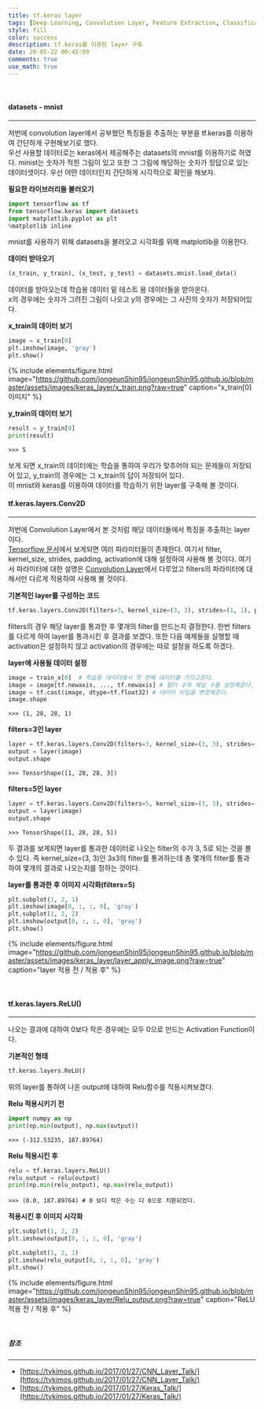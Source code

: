 ```yaml
---
title: tf.keras layer
tags: [Deep Learning, Convolution Layer, Feature Extraction, Classification]
style: fill
color: success
description: tf.keras를 이용한 layer 구축
date: 20-05-22 00:42:09
comments: true
use_math: true
---
```


<br>

#### datasets - mnist

---

저번에 convolution layer에서 공부했던 특징들을 추출하는 부분을 tf.keras를 이용하여 간단하게 구현해보기로 했다. <br>우선 사용할 데이터로는 keras에서 제공해주는 datasets의 mnist를 이용하기로 하였다. minist는 숫자가 적힌 그림이 있고 또한 그 그림에 해당하는 숫자가 정답으로 있는 데이터셋이다. 우선 어떤 데이터인지 간단하게 시각적으로 확인을 해보자.

**필요한 라이브러리들 불러오기**

```python
import tensorflow as tf
from tensorflow.keras import datasets
import matplotlib.pyplot as plt
%matplotlib inline
```
mnist를 사용하기 위해 datasets을 불러오고 시각화를 위해 matplotlib을 이용한다.

**데이터 받아오기**

```python
(x_train, y_train), (x_test, y_test) = datasets.mnist.load_data()
```
데이터를 받아오는데 학습용 데이터 밑 테스트 용 데이터들을 받아온다.<br>
x의 경우에는 숫자가 그려진 그림이 나오고 y의 경우에는 그 사진의 숫자가 저장되어있다.

**x_train의 데이터 보기**

```python
image = x_train[0]
plt.imshow(image, 'gray')
plt.show()
```

{% include elements/figure.html image="https://github.com/jongeunShin95/jongeunShin95.github.io/blob/master/assets/images/keras_layer/x_train.png?raw=true" caption="x_train[0] 이미지" %}


**y_train의 데이터 보기**

```python
result = y_train[0]
print(result)
```
    >>> 5


보게 되면 x_train의 데이터에는 학습을 통하여 우리가 맞추어야 되는 문제들이 저장되어 있고, y_train의 경우에는 그 x_train의 답이 저장되어 있다.<br>
이 mnist와 keras를 이용하여 데이터를 학습하기 위한 layer를 구축해 볼 것이다.
<br>

#### tf.keras.layers.Conv2D

---

저번에 Convolution Layer에서 본 것처럼 해당 데이터들에서 특징을 추출하는 layer이다.<br>
[Tensorflow 문서](https://www.tensorflow.org/api_docs/python/tf/keras/layers/Conv2D)에서 보게되면 여러 파라미터들이 존재한다. 여기서 filter, kernel_size, strides, padding, activation에 대해 설정하여 사용해 볼 것이다. 여기서 파라미터에 대한 설명은 [Convolution Layer](https://jongeunshin95.github.io/blog/convolution-layer)에서 다루었고 filters의 파라미터에 대해서만 다르게 적용하여 사용해 볼 것이다.

**기본적인 layer를 구성하는 코드**

```python
tf.keras.layers.Conv2D(filters=3, kernel_size=(3, 3), strides=(1, 1), padding='SAME', activation='relu')
```
filters의 경우 해당 layer를 통과한 후 몇개의 filter를 만드는지 결정한다. 한번 filters를 다르게 하여 layer를 통과시킨 후 결과를 보겠다. 또한 다음 예제들을 실행할 때 activation은 설정하지 않고 activation의 경우에는 따로 설정을 하도록 하겠다.

**layer에 사용될 데이터 설정**

```python
image = train_x[0]  # 학습용 데이터에서 첫 번째 데이터를 가지고온다.
image = image[tf.newaxis, ..., tf.newaxis] # 필터 수와 채널 수를 설정해준다. (28, 28) -> (1, 28, 28, 1)
image = tf.cast(image, dtype=tf.float32) # 데이터 타입을 변경해준다.
image.shape
```

    >>> (1, 28, 28, 1)

**filters=3인 layer**

```python
layer = tf.keras.layers.Conv2D(filters=3, kernel_size=(3, 3), strides=(1, 1), padding='SAME')
output = layer(image)
output.shape
```

    >>> TensorShape([1, 28, 28, 3])

**filters=5인 layer**

```python
layer = tf.keras.layers.Conv2D(filters=5, kernel_size=(3, 3), strides=(1, 1), padding='SAME')
output = layer(image)
output.shape
```

    >>> TensorShape([1, 28, 28, 5])

두 결과를 보게되면 layer를 통과한 데이터로 나오는 filter의 수가 3, 5로 되는 것을 볼 수 있다. 즉 kernel_size=(3, 3)인 3x3의 filter를 통과하는데 총 몇개의 filter를 통과하여 몇개의 결과로 나오는지를 정하는 것이다. <br>

**layer를 통과한 후 이미지 시각화(filters=5)**

```python
plt.subplot(1, 2, 1)
plt.imshow(image[0, :, :, 0], 'gray')
plt.subplot(1, 2, 2)
plt.imshow(output[0, :, :, 0], 'gray')
plt.show()
```

{% include elements/figure.html image="https://github.com/jongeunShin95/jongeunShin95.github.io/blob/master/assets/images/keras_layer/layer_apply_image.png?raw=true" caption="layer 적용 전 / 적용 후" %}

<br>

#### tf.keras.layers.ReLU()

---

나오는 결과에 대하여 0보다 작은 경우에는 모두 0으로 만드는 Activation Function이다.

**기본적인 형태**

```python
tf.keras.layers.ReLU()
```

위의 layer를 통하여 나온 output에 대하여 Relu함수를 적용시켜보겠다.

**Relu 적용시키기 전**

```python
import numpy as np
print(np.min(output), np.max(output))
```

    >>> (-312.53235, 187.89764)

**Relu 적용시킨 후**
```python
relu = tf.keras.layers.ReLU()
relu_output = relu(output)
print(np.min(relu_output), np.max(relu_output))
```

    >>> (0.0, 187.89764) # 0 보다 작은 수는 다 0으로 치환되었다.

**적용시킨 후 이미지 시각화**
```python
plt.subplot(1, 2, 2)
plt.imshow(output[0, :, :, 0], 'gray')

plt.subplot(1, 2, 1)
plt.imshow(relu_output[0, :, :, 0], 'gray')
plt.show()
```

{% include elements/figure.html image="https://github.com/jongeunShin95/jongeunShin95.github.io/blob/master/assets/images/keras_layer/Relu_output.png?raw=true" caption="ReLU 적용 전 / 적용 후" %}

<br>

##### 참조

---

* [https://tykimos.github.io/2017/01/27/CNN_Layer_Talk/](https://tykimos.github.io/2017/01/27/CNN_Layer_Talk/)
* [https://tykimos.github.io/2017/01/27/Keras_Talk/](https://tykimos.github.io/2017/01/27/Keras_Talk/)